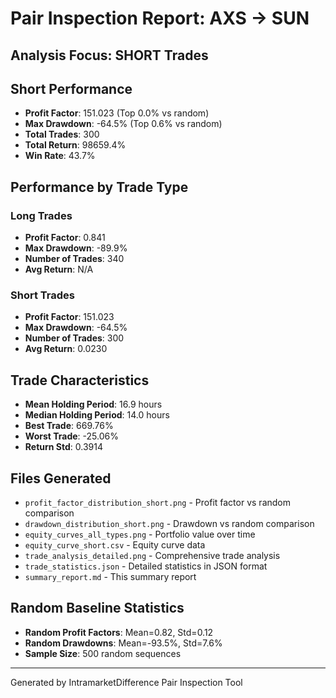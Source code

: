
# Pair Inspection Report: AXS → SUN

## Analysis Focus: SHORT Trades

## Short Performance  
- **Profit Factor**: 151.023 (Top 0.0% vs random)
- **Max Drawdown**: -64.5% (Top 0.6% vs random)
- **Total Trades**: 300
- **Total Return**: 98659.4%
- **Win Rate**: 43.7%

## Performance by Trade Type
### Long Trades
- **Profit Factor**: 0.841
- **Max Drawdown**: -89.9%
- **Number of Trades**: 340
- **Avg Return**: N/A

### Short Trades  
- **Profit Factor**: 151.023
- **Max Drawdown**: -64.5%
- **Number of Trades**: 300
- **Avg Return**: 0.0230

## Trade Characteristics
- **Mean Holding Period**: 16.9 hours
- **Median Holding Period**: 14.0 hours
- **Best Trade**: 669.76%
- **Worst Trade**: -25.06%
- **Return Std**: 0.3914

## Files Generated
- `profit_factor_distribution_short.png` - Profit factor vs random comparison
- `drawdown_distribution_short.png` - Drawdown vs random comparison  
- `equity_curves_all_types.png` - Portfolio value over time
- `equity_curve_short.csv` - Equity curve data
- `trade_analysis_detailed.png` - Comprehensive trade analysis
- `trade_statistics.json` - Detailed statistics in JSON format
- `summary_report.md` - This summary report

## Random Baseline Statistics
- **Random Profit Factors**: Mean=0.82, Std=0.12
- **Random Drawdowns**: Mean=-93.5%, Std=7.6%
- **Sample Size**: 500 random sequences

---
Generated by IntramarketDifference Pair Inspection Tool
